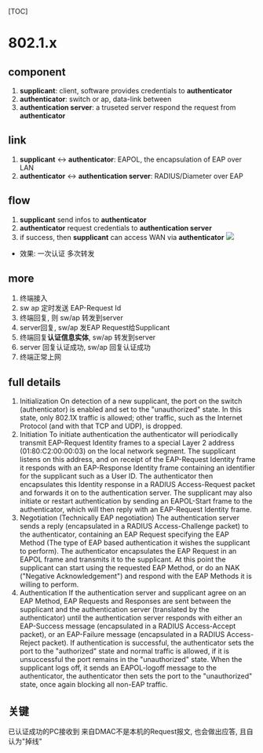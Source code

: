 [TOC]
# 802.1.x
## component
1. **supplicant**: client, software provides credentials to **authenticator**
2. **authenticator**: switch or ap, data-link between 
3. **authentication server**: a truseted server respond the request from **authenticator**

## link
1. **supplicant** <-> **authenticator**: EAPOL, the encapsulation of EAP over LAN 
2. **authenticator** <-> **authentication server**:  RADIUS/Diameter over EAP

## flow
1. **supplicant** send infos to **authenticator**
2. **authenticator** request credentials to **authentication server**
3. if success, then **supplicant** can access WAN via **authenticator**
![](https://upload.wikimedia.org/wikipedia/commons/thumb/1/17/802-1X.png/444px-802-1X.png)
+ 效果: 一次认证 多次转发

## more
1. 终端接入
2. sw ap 定时发送 EAP-Request Id
3. 终端回复, 则 sw/ap 转发到server
4. server回复, sw/ap 发EAP Request给Supplicant
5. 终端回复**认证信息实体**, sw/ap 转发到server
6. server 回复认证成功, sw/ap 回复认证成功
7. 终端正常上网

## full details
1. Initialization On detection of a new supplicant, the port on the switch (authenticator) is enabled and set to the "unauthorized" state. In this state, only 802.1X traffic is allowed; other traffic, such as the Internet Protocol (and with that TCP and UDP), is dropped.
2. Initiation To initiate authentication the authenticator will periodically transmit EAP-Request Identity frames to a special Layer 2 address (01:80:C2:00:00:03) on the local network segment. The supplicant listens on this address, and on receipt of the EAP-Request Identity frame it responds with an EAP-Response Identity frame containing an identifier for the supplicant such as a User ID. The authenticator then encapsulates this Identity response in a RADIUS Access-Request packet and forwards it on to the authentication server. The supplicant may also initiate or restart authentication by sending an EAPOL-Start frame to the authenticator, which will then reply with an EAP-Request Identity frame.
3. Negotiation (Technically EAP negotiation) The authentication server sends a reply (encapsulated in a RADIUS Access-Challenge packet) to the authenticator, containing an EAP Request specifying the EAP Method (The type of EAP based authentication it wishes the supplicant to perform). The authenticator encapsulates the EAP Request in an EAPOL frame and transmits it to the supplicant. At this point the supplicant can start using the requested EAP Method, or do an NAK ("Negative Acknowledgement") and respond with the EAP Methods it is willing to perform.
4. Authentication If the authentication server and supplicant agree on an EAP Method, EAP Requests and Responses are sent between the supplicant and the authentication server (translated by the authenticator) until the authentication server responds with either an EAP-Success message (encapsulated in a RADIUS Access-Accept packet), or an EAP-Failure message (encapsulated in a RADIUS Access-Reject packet). If authentication is successful, the authenticator sets the port to the "authorized" state and normal traffic is allowed, if it is unsuccessful the port remains in the "unauthorized" state. When the supplicant logs off, it sends an EAPOL-logoff message to the authenticator, the authenticator then sets the port to the "unauthorized" state, once again blocking all non-EAP traffic.

## 关键
已认证成功的PC接收到 来自DMAC不是本机的Request报文, 也会做出应答, 且自认为"掉线"
